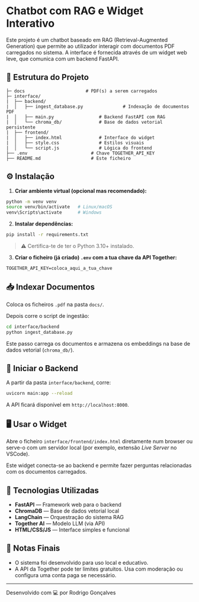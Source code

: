 
# Chatbot com RAG e Widget Interativo

Este projeto é um chatbot baseado em RAG (Retrieval-Augmented Generation) que permite ao utilizador interagir com documentos PDF carregados no sistema. A interface é fornecida através de um widget web leve, que comunica com um backend FastAPI.

## 📁 Estrutura do Projeto

```
├─ docs                       # PDF(s) a serem carregados
├─ interface/
|  ├── backend/
|  │   ├── ingest_database.py               # Indexação de documentos PDF
|  │   ├── main.py                 # Backend FastAPI com RAG
|  │   └── chroma_db/              # Base de dados vetorial persistente
|  ├── frontend/
|  │   ├── index.html              # Interface do widget
|  │   ├── style.css               # Estilos visuais
|  │   └── script.js               # Lógica do frontend
├── .env                        # Chave TOGETHER_API_KEY
├── README.md                   # Este ficheiro
```

## ⚙️ Instalação

1. **Criar ambiente virtual (opcional mas recomendado):**

```bash
python -m venv venv
source venv/bin/activate   # Linux/macOS
venv\Scripts\activate      # Windows
```

2. **Instalar dependências:**

```bash
pip install -r requirements.txt
```

> ⚠️ Certifica-te de ter o Python 3.10+ instalado.

3. **Criar o ficheiro (já criado) `.env` com a tua chave da API Together:**

```
TOGETHER_API_KEY=coloca_aqui_a_tua_chave
```

## 📥 Indexar Documentos

Coloca os ficheiros `.pdf` na pasta `docs/`.

Depois corre o script de ingestão:

```bash
cd interface/backend
python ingest_database.py
```

Este passo carrega os documentos e armazena os embeddings na base de dados vetorial (`chroma_db/`).

## 🚀 Iniciar o Backend

A partir da pasta `interface/backend`, corre:

```bash
uvicorn main:app --reload
```

A API ficará disponível em `http://localhost:8000`.

## 🖥️ Usar o Widget

Abre o ficheiro `interface/frontend/index.html` diretamente num browser ou serve-o com um servidor local (por exemplo, extensão *Live Server* no VSCode).

Este widget conecta-se ao backend e permite fazer perguntas relacionadas com os documentos carregados.

## 🧠 Tecnologias Utilizadas

- **FastAPI** — Framework web para o backend
- **ChromaDB** — Base de dados vetorial local
- **LangChain** — Orquestração do sistema RAG
- **Together AI** — Modelo LLM (via API)
- **HTML/CSS/JS** — Interface simples e funcional

## 📌 Notas Finais

- O sistema foi desenvolvido para uso local e educativo.
- A API da Together pode ter limites gratuitos. Usa com moderação ou configura uma conta paga se necessário.

---

Desenvolvido com 💻 por Rodrigo Gonçalves
